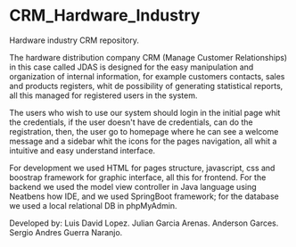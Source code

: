 # CRM_Hardware_Industry

Hardware industry CRM repository.

The hardware distribution company CRM (Manage Customer Relationships) in this case called JDAS is designed for the easy manipulation and organization of internal information, for example customers contacts, sales and products registers, whit de possibility of generating statistical reports, all this managed for registered users in the system.

The users who wish to use our system should login in the initial page whit the credentials, if the user doesn't have de credentials, can do the registration, then, the user go to homepage where he can see a welcome message and a sidebar whit the icons for the pages navigation, all whit a intuitive and easy understand interface.

For development we used HTML for pages structure, javascript, css and boostrap framework for graphic interface, all this for frontend. For the backend we used the model view controller in Java language using Neatbens how IDE, and we used SpringBoot framework; for the database we used a local relational DB in phpMyAdmin.

Developed by:
Luis David Lopez.
Julian Garcia Arenas.
Anderson Garces.
Sergio Andres Guerra Naranjo.
